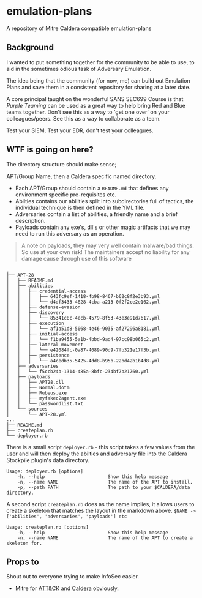 # emulation-plans
A repository of Mitre Caldera compatible emulation-plans
 
## Background

I wanted to put something together for the community to be able to use, to aid in the sometimes odious task of Adversary Emulation. 

The idea being that the community (for now, me) can build out Emulation Plans and save them in a consistent repository for sharing at a later date. 

A core principal taught on the wonderful SANS SEC699 Course is that _Purple Teaming_ can be used as a great way to help bring Red and Blue teams together. Don't see this as a way to 'get one over' on your colleagues/peers. See this as a way to collaborate as a team. 

Test your SIEM, Test your EDR, don't test your colleagues. 

## WTF is going on here?
The directory structure should make sense; 

APT/Group Name, then a Caldera specific named directory. 

- Each APT/Group should contain a `README.md` that defines any environment specific pre-requisites etc.
- Abilties contains our abilities split into subdirectories full of tactics, the individual technique is then defined in the YML file.
- Adversaries contain a list of abilities, a friendly name and a brief description. 
- Payloads contain any exe's, dll's or other magic artifacts that we may need to run this adversary as an operation.   
> A note on payloads, they may very well contain malware/bad things. So use at your own risk! The maintainers accept no liability for any damage cause through use of this software 

```
.
├── APT-28
│   ├── README.md
│   ├── abilities
│   │   ├── credential-access
│   │   │   ├── 643fc9ef-1418-4b98-8467-b62c8f2e3b93.yml
│   │   │   └── d4df3433-4828-4cba-a213-0f2f2ce2e162.yml
│   │   ├── defense-evasion
│   │   ├── discovery
│   │   │   └── 85341c8c-4ecb-4579-8f53-43e3e91d7617.yml
│   │   ├── execution
│   │   │   └── af1a51d8-5068-4e46-9035-af27296a8181.yml
│   │   ├── initial-access
│   │   │   └── f1ba9455-5a1b-4bbd-9ad4-97cc98b065c2.yml
│   │   ├── lateral-movement
│   │   │   └── e42084fc-0a87-4089-90d9-7fb321e17f3b.yml
│   │   ├── persistence
│   │   │   └── a4cedb35-5425-4dd8-b95b-22bd42b1b4d8.yml
│   ├── adversaries
│   │   └── f5ccb24b-1314-485a-8bfc-234bf7b21760.yml
│   ├── payloads
│   │   ├── APT28.dll
│   │   ├── Normal.dotm
│   │   ├── Rubeus.exe
│   │   ├── myfakec2agent.exe
│   │   └── passwordlist.txt
│   └── sources
│       └── APT-28.yml
...
├── README.md
├── createplan.rb
└── deployer.rb

```

There is a small script `deployer.rb` - this script takes a few values from the user and will then deploy the abilties and adversary file into the Caldera Stockpile plugin's data directory.

```
Usage: deployer.rb [options]
    -h, --help                       Show this help message
    -n, --name NAME                  The name of the APT to install.
    -p, --path PATH                  The path to your $CALDERA/data directory.
```

A second script `createplan.rb` does as the name implies, it allows users to create a skeleton that matches the layout in the markdown above. `$NAME -> ['abilities', 'adversaries', 'payloads'] etc`

```
Usage: createplan.rb [options]
    -h, --help                       Show this help message
    -n, --name NAME                  The name of the APT to create a skeleton for.
``` 
## Props to
Shout out to everyone trying to make InfoSec easier. 
- Mitre for [ATT&CK](https://attack.mitre.org/) and [Caldera](https://github.com/mitre/caldera) obviously. 

 
